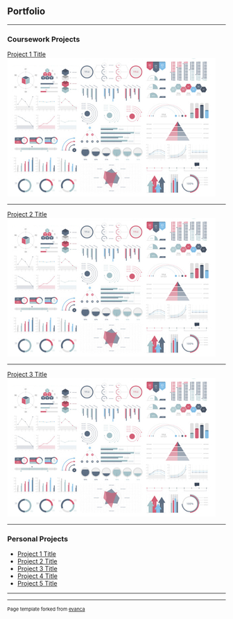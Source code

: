## Portfolio

---

### Coursework Projects

[Project 1 Title](sample_page)
<img src="dummy_thumbnail.jpg?raw=true"/>

---
[Project 2 Title](sample_presentation.pdf)
<img src="dummy_thumbnail.jpg?raw=true"/>

---
[Project 3 Title](http://example.com/)
<img src="dummy_thumbnail.jpg?raw=true"/>

---

### Personal Projects

- [Project 1 Title](http://example.com/)
- [Project 2 Title](http://example.com/)
- [Project 3 Title](http://example.com/)
- [Project 4 Title](http://example.com/)
- [Project 5 Title](http://example.com/)

---




---
<p style="font-size:11px">Page template forked from <a href="https://github.com/evanca/quick-portfolio">evanca</a></p>
<!-- Remove above link if you don't want to attibute -->
